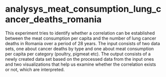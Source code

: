 # analysys_meat_consumption_lung_cancer_deaths_romania
This experiment tries to identify whether a correlation can be established between the meat consumption per capita and the number of lung cancer deaths in Romania over a period of 28 years. The input consists of two data sets, one about cancer deaths by type and one about meat consumption per capita per category (poultry, pigmeat etc). The output consists of a newly created data set based on the processed data from the input ones and two visualizations that help us examine whether the correlation exists or not, which are interpreted.
